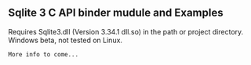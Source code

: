 ## Sqlite 3 C API binder mudule and Examples  
  
  Requires Sqlite3.dll (Version 3.34.1 dll.so) in the path or project directory.
  Windows beta, not tested on Linux.
    
    More info to come...
